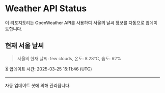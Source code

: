 
# Weather API Status

이 리포지토리는 OpenWeather API를 사용하여 서울의 날씨 정보를 자동으로 업데이트합니다.

## 현재 서울 날씨
> 서울의 현재 날씨: few clouds, 온도: 8.28°C, 습도: 62%

⏳ 업데이트 시간: 2025-03-25 15:11:46 (UTC)

---
자동 업데이트 봇에 의해 관리됩니다.
